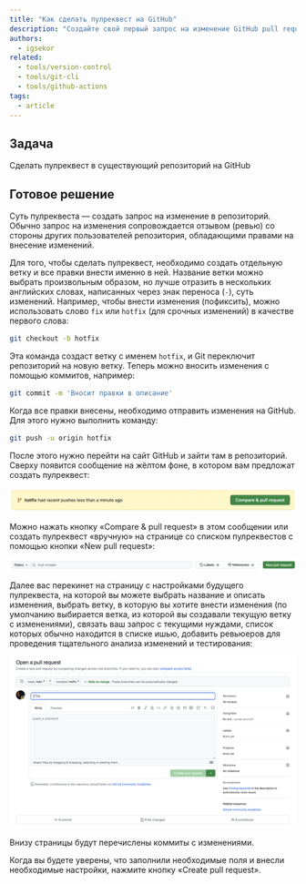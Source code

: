 ```yaml
---
title: "Как сделать пулреквест на GitHub"
description: "Создайте свой первый запрос на изменение GitHub pull request."
authors:
  - igsekor
related:
  - tools/version-control
  - tools/git-cli
  - tools/github-actions
tags:
  - article
---
```


## Задача

Сделать пулреквест в существующий репозиторий на GitHub

## Готовое решение

Суть пулреквеста — создать запрос на изменение в репозиторий. Обычно запрос на изменения сопровождается отзывом (ревью) со стороны других пользователей репозитория, обладающими правами на внесение изменений.

Для того, чтобы сделать пулреквест, необходимо создать отдельную ветку и все правки внести именно в ней. Название ветки можно выбрать произвольным образом, но лучше отразить в нескольких английских словах, написанных через знак переноса (`-`), суть изменений. Например, чтобы внести изменения (пофиксить), можно использовать слово `fix` или `hotfix` (для срочных изменений) в качестве первого слова:

```bash
git checkout -b hotfix
```

Эта команда создаст ветку с именем `hotfix`, и Git переключит репозиторий на новую ветку. Теперь можно вносить изменения с помощью коммитов, например:

```bash
git commit -m 'Вносит правки в описание'
```

Когда все правки внесены, необходимо отправить изменения на GitHub. Для этого нужно выполнить команду:

```bash
git push -u origin hotfix
```

После этого нужно перейти на сайт GitHub и зайти там в репозиторий. Сверху появится сообщение на жёлтом фоне, в котором вам предложат создать пулреквест:

![Сообщение с кнопкой на создание пулреквеста](images/compare-and-pull-request.png)

Можно нажать кнопку «Compare & pull request» в этом сообщении или создать пулреквест «вручную» на странице со списком пулреквестов с помощью кнопки «New pull request»:

![Кнопка для создания пулреквеста на странице со списком пулреквестов](images/new-pull-request.png)

Далее вас перекинет на страницу с настройками будущего пулреквеста, на которой вы можете выбрать название и описать изменения, выбрать ветку, в которую вы хотите внести изменения (по умолчанию выбирается ветка, из которой вы создавали текущую ветку с изменениями), связать ваш запрос с текущими нуждами, список которых обычно находится в списке ишью, добавить ревьюеров для проведения тщательного анализа изменений и тестирования:

![Страница с настройками пулреквеста](images/open-pull-request.png)

Внизу страницы будут перечислены коммиты с изменениями.

Когда вы будете уверены, что заполнили необходимые поля и внесли необходимые настройки, нажмите кнопку «Create pull request».
